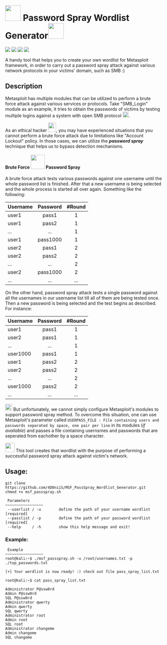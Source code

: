 # <img src="https://www.unthsc.edu/Information-technology-services/wp-content/uploads/sites/55/Password.png" width=50 height=50> Password Spray Wordlist Generator<img src="https://us.123rf.com/450wm/anthonycz/anthonycz1603/anthonycz160300046/53929100-red-spray-can-icon-on-white-background.jpg?ver=6" width=50 height=50>
<img src="https://img.shields.io/badge/bash-script-blueviolet">    <img src="https://img.shields.io/badge/password-spray-brightgreen">    <img src="https://img.shields.io/badge/wordlist-generator-orange">    <img src="https://img.shields.io/badge/Metasploit-Framework-ff69b4">

A handy tool that helps you to create your own wordlist for Metasploit framework, in order to carry out a password spray attack against various network protocols in your victims' domain, such as SMB :)

## Description
Metasploit has multiple modules that can be utilized to perform a brute force attack against various services or protocols. Take "SMB_Login" module as an example, it tries to obtain the passwords of victims by testing multiple logins against a system with open SMB protocol <img src="https://img.shields.io/badge/TCP-445-9cf" height=18>.

As an ethical hacker <img src="https://encrypted-tbn0.gstatic.com/images?q=tbn:ANd9GcRs03GE_fSfaofdcymXD6Qjijb1NZ-Nk-R4eHRh0zEmb7ZGKJacpZpfPNBg91g3EUtjobc&usqp=CAU" width=25 height=30>, you may have experienced situations that you cannot perform a brute force attack due to limitations like "Account Lockout" policy. In those cases, we can utilize the **_password spray_** technique that helps us to bypass detection mechanisms.

#### Brute Force <img src="http://cdn.onlinewebfonts.com/svg/img_418591.png" width=45 height=45> Password Spray
A brute force attack tests various passwords against one username until the whole password list is finished. After that a new username is being selected and the whole process is started all over again. Something like the following:

| Username      | Password          | #Round
| ------------- |:-------------:|:-------------:|
| user1      | pass1 | 1 |
| user1      | pass2     | 1 |
| ... | ...      | 1 |
| user1 | pass1000      | 1 |
| user2      | pass1 | 2 |
| user2      | pass2     | 2 |
| ... | ...      | 2 |
| user2 | pass1000      | 2 |
| ... | ... | ... |

On the other hand, password spray attack tests a single password against all the usernames in our username list till all of them are being tested once. Then a new password is being selected and the test begins as described. For instance:

| Username      | Password          | #Round
| ------------- |:-------------:|:-------------:|
| user1      | pass1 | 1 |
| user2      | pass1     | 1 |
| ... | ...      | 1 |
| user1000 | pass1      | 1 |
| user1      | pass2 | 2 |
| user2      | pass2     | 2 |
| ... | ...      | 2 |
| user1000 | pass2      | 2 |
| ... | ... | ... |


<img src="https://upload.wikimedia.org/wikipedia/commons/thumb/0/0f/Note_icon.svg/1200px-Note_icon.svg.png" height=22 width=22> But unfortunately, we cannot simply configure Metasploit's modules to support password spray method. To overcome this situation, one can use Metasploit's parameter called `USERPASS_FILE : File containing users and passwords separated by space, one pair per line` in its modules (*if available*) and passes a file containing usernsmes and passwords that are seperated from eachother by a space character.

<img src="https://thumbs.dreamstime.com/b/check-mark-symbol-box-icon-135442000.jpg" height=30 width=30> This tool creates that wordlist with the purpose of performing a successful password spray attack against victim's network.

## Usage:
```
git clone https://github.com/4D0niiS/MSF_PassSpray_Wordlist_Generator.git
chmod +x msf_passspray.sh
```
```
 Parameters
~~~~~~~~~~~~~~~~~
 --userlist / -u        define the path of your username wordlist [required]
 --passlist / -p        define the path of your password wordlist [required]
 --help     / -h        show this help message and exit!

```

### Example:
```
 Example
~~~~~~~~~~~~~~~~~
root@kali:~$ ./msf_passspray.sh -u /root/usernames.txt -p ./top_passwords.txt

[+] Your wordlist is now ready! :) check out file pass_spray_list.txt

root@kali:~$ cat pass_spray_list.txt

Administrator P@ssw0rd
Admin P@ssw0rd
SQL P@ssw0rd
Administrator qwerty
Admin qwerty
SQL qwerty
Administrator root
Admin root
SQL root
Administrator changeme
Admin changeme
SQL changeme

```

